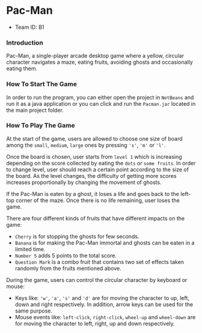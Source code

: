 # Pac-Man 
- Team ID: B1

### Introduction

Pac-Man, a single-player arcade desktop game where a yellow, circular character navigates a maze, eating fruits, avoiding ghosts and occasionally eating them. 

### How To Start The Game

In order to run the program, you can either open the project in `NetBeans` and run it as a java application or you can click and run the `Pacman.jar` located in the main project folder.

### How To Play The Game

At the start of the game, users are allowed to choose one size of board among the `small`, `medium`, `large` ones by pressing `'s'`, `'m'` or `'l'`.

Once the board is chosen, user starts from `level 1` which is increasing depending on the score collected by eating the `dots` or `some fruits`. In order to change level, user should reach a certain point according to the size of the board. As the level changes, the difficulty of getting more scores increases proportionally by changing the movement of ghosts. 

If the Pac-Man is eaten by a ghost, it loses a life and goes back to the left-top corner of the maze. Once there is no life remaining, user loses the game. 

There are four different kinds of fruits that have different impacts on the game: 

-	`Cherry` is for stopping the ghosts for few seconds.
-	`Banana` is for making the Pac-Man immortal and ghosts can be eaten in a limited time.
-	`Number 5` adds 5 points to the total score.
-	`Question Mark` is a combo fruit that contains two set of effects taken randomly from the fruits mentioned above. 

During the game, users can control the circular character by keyboard or mouse:

- Keys like: `'w'`, `'a'`, `'s'` and `'d'` are for moving the character to up, left, down and right respectively. In addition, arrow keys can be used for the same purpose.
- Mouse events like: `left-click`, `right-click`, `wheel-up` and `wheel-down` are for moving the character to left, right, up and down respectively.
